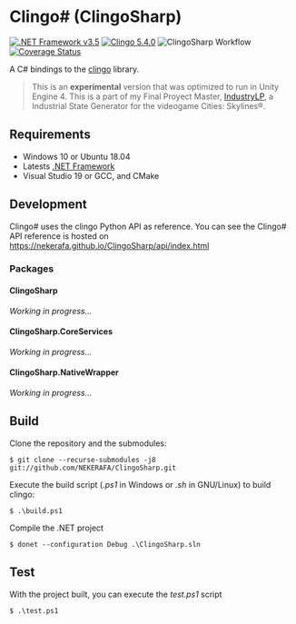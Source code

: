 # Clingo# (ClingoSharp)

[![.NET Framework v3.5](https://img.shields.io/badge/.NET%20Framework-3.5-7014e8)](https://dotnet.microsoft.com/download/dotnet-framework/net35-sp1)
[![Clingo 5.4.0](https://img.shields.io/badge/Clingo-5.4.0-blue)](https://github.com/potassco/clingo)
![ClingoSharp Workflow](https://github.com/NEKERAFA/ClingoSharp/workflows/ClingoSharp%20Workflow/badge.svg?branch=master&event=push)
[![Coverage Status](https://coveralls.io/repos/github/NEKERAFA/ClingoSharp/badge.svg?branch=master)](https://coveralls.io/github/NEKERAFA/ClingoSharp?branch=master)

A C# bindings to the [clingo](https://github.com/potassco/clingo) library.

> This is an **experimental** version that was optimized to run in Unity Engine 4. This is a part of my Final Proyect Master, [IndustryLP](https://github.com/NEKERAFA/CS-IndustryLP), a Industrial State Generator for the videogame Cities: Skylines®.

## Requirements

* Windows 10 or Ubuntu 18.04
* Latests [.NET Framework](https://dotnet.microsoft.com/download/dotnet-framework)
* Visual Studio 19 or GCC, and CMake

## Development

Clingo# uses the clingo Python API as reference. You can see the Clingo# API reference is hosted on https://nekerafa.github.io/ClingoSharp/api/index.html

### Packages

#### ClingoSharp

*Working in progress...*

#### ClingoSharp.CoreServices

*Working in progress...*

#### ClingoSharp.NativeWrapper

*Working in progress...*

## Build

Clone the repository and the submodules:

```
$ git clone --recurse-submodules -j8 git://github.com/NEKERAFA/ClingoSharp.git
```

Execute the build script (*.ps1* in Windows or *.sh* in GNU/Linux) to build clingo:

```
$ .\build.ps1
```

Compile the .NET project

```
$ donet --configuration Debug .\ClingoSharp.sln
```

## Test

With the project built, you can execute the *test.ps1* script

```
$ .\test.ps1
```
